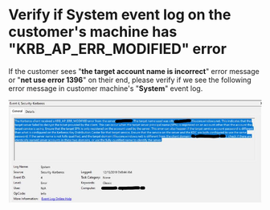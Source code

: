 <properties
    pageTitle="KRB_AP_ERR_MODIFIED error in the event log"
    description="KRB_AP_ERR_MODIFIED error in the event log"
    service="microsoft.storage"
    resource="file storage"
    authors="yagohel23"
    ms.author="yagohel"
    displayOrder=""
    selfHelpType="TSG_Summary"
    supportTopicIds="32689882"
    resourceTags=""
    productPesIds="1003478"
    cloudEnvironments="public"
    articleId="0b32bd52-dc46-498a-9fd0-a3f5844f555b"
    ownershipID="Centennial_CloudNet_LoadBalancer"
/>

# Verify if System event log on the customer's machine has "KRB_AP_ERR_MODIFIED" error

If the customer sees "**the target account name is incorrect**" error message or "**net use error 1396**" on their end, please verify if we see the following error message in customer machine's "**System**" event log. 

![](Screenshots\EventLog.jpg)